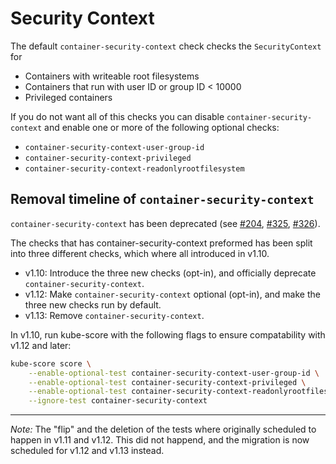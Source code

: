 # Security Context

The default `container-security-context` check checks the `SecurityContext`
for 

* Containers with writeable root filesystems
* Containers that run with user ID or group ID < 10000
* Privileged containers

If you do not want all of this checks you can disable `container-security-context`
and enable one or more of the following optional checks:

* `container-security-context-user-group-id`
* `container-security-context-privileged`
* `container-security-context-readonlyrootfilesystem`

## Removal timeline of `container-security-context`

`container-security-context` has been deprecated (see [#204](https://github.com/younes-bami/kube-score/pull/204), [#325](https://github.com/younes-bami/kube-score/pull/325), [#326](https://github.com/younes-bami/kube-score/pull/326)).

The checks that has container-security-context preformed has been split into three different checks, which where all introduced in v1.10.

* v1.10: Introduce the three new checks (opt-in), and officially deprecate `container-security-context`.
* v1.12: Make `container-security-context` optional (opt-in), and make the three new checks run by default.
* v1.13: Remove `container-security-context`.

In v1.10, run kube-score with the following flags to ensure compatability with v1.12 and later:

```bash
kube-score score \
    --enable-optional-test container-security-context-user-group-id \
    --enable-optional-test container-security-context-privileged \
    --enable-optional-test container-security-context-readonlyrootfilesystem \
    --ignore-test container-security-context
```

----

_Note:_ The "flip" and the deletion of the tests where originally scheduled to happen in v1.11 and v1.12. This did not happend, and the migration is now scheduled for v1.12 and v1.13 instead.
